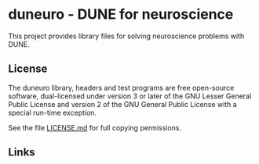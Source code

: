 <!--
SPDX-FileCopyrightText: Copyright © duneuro contributors, see file LICENSE.md in module root
SPDX-License-Identifier: LicenseRef-GPL-2.0-only-with-duneuro-exception OR LGPL-3.0-or-later
-->

duneuro - DUNE for neuroscience
=========================
This project provides library files for solving neuroscience problems with DUNE.

License
-------

The duneuro library, headers and test programs are free open-source software,
dual-licensed under version 3 or later of the GNU Lesser General Public License
and version 2 of the GNU General Public License with a special run-time exception.

See the file [LICENSE.md][0] for full copying permissions.

Links
-----
[0]: LICENSE.md
